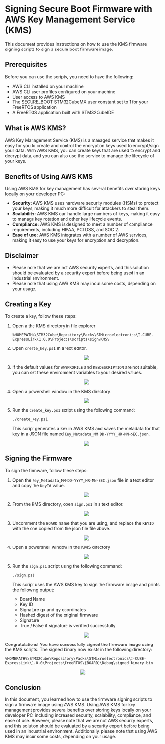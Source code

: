 # Signing Secure Boot Firmware with AWS Key Management Service (KMS)

This document provides instructions on how to use the KMS firmware signing scripts to sign a secure boot firmware image.

## Prerequisites

Before you can use the scripts, you need to have the following:

- AWS CLI installed on your machine
- AWS CLI user profiles configured on your machine
- User access to AWS KMS
- The SECURE_BOOT STM32CubeMX user constant set to 1 for your FreeRTOS application
- A FreeRTOS application built with STM32CubeIDE

## What is AWS KMS?

AWS Key Management Service (KMS) is a managed service that makes it easy for you to create and control the encryption keys used to encrypt/sign your data. With AWS KMS, you can create keys that are used to encrypt and decrypt data, and you can also use the service to manage the lifecycle of your keys.

## Benefits of Using AWS KMS

Using AWS KMS for key management has several benefits over storing keys locally on your developer PC:

- **Security:** AWS KMS uses hardware security modules (HSMs) to protect your keys, making it much more difficult for attackers to steal them.
- **Scalability:** AWS KMS can handle large numbers of keys, making it easy to manage key rotation and other key lifecycle events.
- **Compliance:** AWS KMS is designed to meet a number of compliance requirements, including HIPAA, PCI DSS, and SOC 2.
- **Ease of use:** AWS KMS integrates with a number of AWS services, making it easy to use your keys for encryption and decryption.

## Disclaimer

- Please note that we are not AWS security experts, and this solution should be evaluated by a security expert before being used in an industrial environment. 
- Please note that using AWS KMS may incur some costs, depending on your usage.

## Creating a Key

To create a key, follow these steps:

1. Open a the KMS directory in file explorer
    ```
    %HOMEPATH%\STM32Cube\Repository\Packs\STMicroelectronics\I-CUBE-ExpressLink\1.0.0\Projects\scripts\sign\KMS\
    ``` 
2. Open `create_key.ps1` in a text editor.
   
   <p align="center"><img src="../../../../Resources/kms_dir.jpg" /></p>

3. If the default values for `AWSPROFILE` and `KEYDESCRIPTION` are not suitable, you can set these environment variables to your desired values.
    <p align="center"><img src="../../../../Resources/kms_create_key.jpg" /></p>

4. Open a powershell window in the KMS directory
   <p align="center"><img src="../../../../Resources/kms_open_pws.jpg" /></p>

5. Run the `create_key.ps1` script using the following command:

   ```
   ./create_key.ps1
   ```

   This script generates a key in AWS KMS and saves the metadata for that key in a JSON file named `Key_Metadata_MM-DD-YYYY_HR-MN-SEC.json`.

   <p align="center"><img src="../../../../Resources/kms_key_metadata.jpg" /></p>

   

## Signing the Firmware

To sign the firmware, follow these steps:

1. Open the `Key_Metadata_MM-DD-YYYY_HR-MN-SEC.json` file in a text editor and copy the `KeyId` value.
   
   <p align="center"><img src="../../../../Resources/kms_key_id.jpg" /></p>

2. From the KMS directory, open `sign.ps1` in a text editor.
   
   <p align="center"><img src="../../../../Resources/kms_sign.jpg" /></p>

3. Uncomment the `BOARD` name that you are using, and replace the `KEYID` with the one copied from the json file file above.
   
   <p align="center"><img src="../../../../Resources/kms_sign_ps1.jpg" /></p>

4. Open a powershell window in the KMS directory
   
   <p align="center"><img src="../../../../Resources/kms_open_pws.jpg" /></p>

5. Run the `sign.ps1` script using the following command:

   ```
   ./sign.ps1
   ```

   This script uses the AWS KMS key to sign the firmware image and prints the following output:
    - Board Name 
    - Key ID
    - Signature qx and qy coordinates
    - Hashed digest of the original firmware
    - Signature
    - True / False if signature is verified successfully

   <p align="center"><img src="../../../../Resources/kms_sign_output.jpg" /></p>

Congratulations! You have successfully signed the firmware image using the KMS scripts. The signed binary now exists in the following directory:

```
%HOMEPATH%\STM32Cube\Repository\Packs\STMicroelectronics\I-CUBE-ExpressLink\1.0.0\Projects\FreeRTOS\{BOARD}\Debug\signed_binary.bin
``` 

<p align="center"><img src="../../../../Resources/kms_signed_binary.jpg" /></p>

## Conclusion

In this document, you learned how to use the firmware signing scripts to sign a firmware image using AWS KMS. Using AWS KMS for key management provides several benefits over storing keys locally on your developer PC, including increased security, scalability, compliance, and ease of use. However, please note that we are not AWS security experts, and this solution should be evaluated by a security expert before being used in an industrial environment. Additionally, please note that using AWS KMS may incur some costs, depending on your usage.
